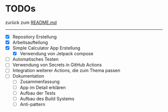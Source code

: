# TODOs

zurück zum [README.md](./README.md)

---

* [x] Repository Erstellung
* [x] Arbeitsaufteilung
* [x] Simple Calculator App Erstellung
  * [x] Verwendung von Jetpack compose
* [ ] Automatisches Testen
* [ ] Verwendung von Secrets in GitHub Actions
* [ ] Integration weiterer Actions, die zum Thema passen
* [ ] Dokumentation
  * [ ] Zusammenfassung
  * [ ] App im Detail erklären
  * [ ] Aufbau der Tests
  * [ ] Aufbau des Build Systems
  * [ ] Anti-pattern
